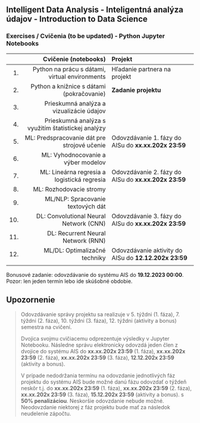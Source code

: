 ## Intelligent Data Analysis - Inteligentná analýza údajov - Introduction to Data Science 
### Exercises / Cvičenia (to be updated) - Python Jupyter Notebooks

|     | Cvičenie (notebooks)                                 | Projekt                                               |
| ---:| ---------------------------------------------------: | :-----------------------------------------------------|
| 1.  | Python na prácu s dátami, virtual environments       | Hľadanie partnera na projekt                          |
| 2.  | Python a knižnice s dátami (pokračovanie)            | **Zadanie projektu**                                  |
| 3.  | Prieskumná analýza a vizualizácie údajov             |   |
| 4.  | Prieskumná analýza s využitím štatistickej analýzy   |   |
| 5.  | ML: Predspracovanie dát pre strojové učenie          | Odovzdávanie 1. fázy do AISu do **xx.xx.202x 23:59**  |
| 6.  | ML: Vyhodnocovanie a výber modelov                   |   |
| 7.  | ML: Lineárna regresia a logistická regresia          | Odovzdávanie 2. fázy do AISu do **xx.xx.202x 23:59**  |
| 8.  | ML: Rozhodovacie stromy                              |   |
| 9.  | ML/NLP: Spracovanie textových dát                    |   |
| 10. | DL: Convolutional Neural Network (CNN)               | Odovzdávanie 3. fázy do AISu do **xx.xx.202x 23:59**  |
| 11. | DL: Recurrent Neural Network (RNN)	                 |   |
| 12. | ML/DL: Optimalizačné techniky                        | Odovzdávanie aktivity do AISu do **12.12.202x 23:59** |
|     |                                                      |   |

Bonusové zadanie: odovzdávanie do systému AIS do **19.12.2023 00:00**. Pozor: len jeden termín lebo ide skúšobné obdobie.

## Upozornenie

> Odovzdávanie správy projektu sa realizuje v
> 5. týždni (1. fáza),
> 7. týždni (2. fáza),
> 10. týždni (3. fáza),
> 12. týždni (aktivity a bonus) semestra na cvičení. 
> 
> Dvojica svojmu cvičiacemu odprezentuje výsledky v Jupyter Notebooku. Následne správu elektronicky odovzdá jeden člen z dvojice do systému AIS do
> **xx.xx.202x 23:59** (1. fáza),
> **xx.xx.202x 23:59** (2. fáza),
> **xx.xx.202x 23:59** (3. fáza),
> **12.12.202x 23:59** (aktivity a bonus).
> 
> V prípade nedodržania termínu na odovzdanie jednotlivých fáz projektu do systému AIS bude možné danú fázu odovzdať o týždeň neskôr t.j. do
> **xx.xx.202x 23:59** (1. fáza),
> **xx.xx.202x 23:59** (2. fáza),
> **xx.xx.202x 23:59** (3. fáza),
> **15.12.202x 23:59** (aktivity a bonus).
> s **50% penalizáciou**. 
> Neskoršie odovzdanie nebude možné. Neodovzdanie niektorej z fáz projektu bude mať za následok neudelenie zápočtu.
